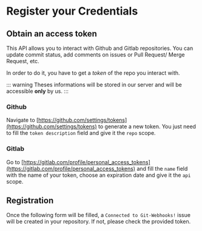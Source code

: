 # Register your Credentials

## Obtain an access token

This API allows you to interact with Github and Gitlab repositories. You can update commit status, add comments on issues or Pull Request/ Merge Request, etc.

In order to do it, you have to get a _token_ of the repo you interact with.

::: warning
Theses informations will be stored in our server and will be accessible **only** by us.
:::

### Github

Navigate to [https://github.com/settings/tokens](https://github.com/settings/tokens) to generate a new token. You just need to fill the `token description` field and give it the `repo` scope.

### Gitlab

Go to [https://gitlab.com/profile/personal_access_tokens](https://gitlab.com/profile/personal_access_tokens) and fill the `name` field with the name of your token, choose an expiration date and give it the `api` scope.

## Registration

Once the following form will be filled, a `Connected to Git-Webhooks!` issue will be created in your repository.
If not, please check the provided token.

<RegisterToken/>
